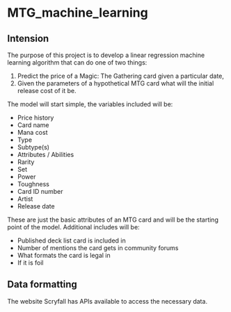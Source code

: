 # MTG_machine_learning

## Intension
The purpose of this project is to develop a linear regression machine learning algorithm that can do one of two things:

1. Predict the price of a Magic: The Gathering card given a particular date,
2. Given the parameters of a hypothetical MTG card what will the initial release cost of it be.

The model will start simple, the variables included will be: 

* Price history
* Card name
* Mana cost
* Type
* Subtype(s)
* Attributes / Abilities
* Rarity
* Set
* Power
* Toughness
* Card ID number
* Artist
* Release date

These are just the basic attributes of an MTG card and will be the starting point of the model. Additional includes will be:

* Published deck list card is included in
* Number of mentions the card gets in community forums
* What formats the card is legal in
* If it is foil

## Data formatting

The website Scryfall has APIs available to access the necessary data. 